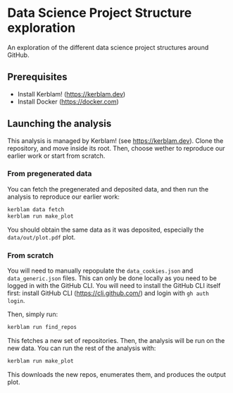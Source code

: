 # Data Science Project Structure exploration
An exploration of the different data science project structures around GitHub.

## Prerequisites
- Install Kerblam! (https://kerblam.dev)
- Install Docker (https://docker.com)

## Launching the analysis
This analysis is managed by Kerblam! (see https://kerblam.dev).
Clone the repository, and move inside its root.
Then, choose wether to reproduce our earlier work or start from scratch.

### From pregenerated data
You can fetch the pregenerated and deposited data, and then run the analysis to reproduce our earlier work:
```bash
kerblam data fetch
kerblam run make_plot
```
You should obtain the same data as it was deposited, especially the `data/out/plot.pdf` plot.

### From scratch
You will need to manually repopulate the `data_cookies.json` and `data_generic.json` files.
This can only be done locally as you need to be logged in with the GitHub CLI.
You will need to install the GitHub CLI itself first: install GitHub CLI (https://cli.github.com/) and login with `gh auth login`.

Then, simply run:
```bash
kerblam run find_repos
```
This fetches a new set of repositories. Then, the analysis will be run on the new data.
You can run the rest of the analysis with:
```bash
kerblam run make_plot
```

This downloads the new repos, enumerates them, and produces the output plot.
